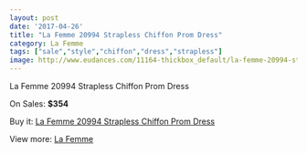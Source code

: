 ```yaml
---
layout: post
date: '2017-04-26'
title: "La Femme 20994 Strapless Chiffon Prom Dress"
category: La Femme
tags: ["sale","style","chiffon","dress","strapless"]
image: http://www.eudances.com/11164-thickbox_default/la-femme-20994-strapless-chiffon-prom-dress.jpg
---
```

La Femme 20994 Strapless Chiffon Prom Dress

On Sales: **$354**
<a href="https://www.eudances.com/en/la-femme/3560-la-femme-20994-strapless-chiffon-prom-dress.html"><amp-img layout="responsive" width="600" height="600" src="//www.eudances.com/11164-thickbox_default/la-femme-20994-strapless-chiffon-prom-dress.jpg" alt="La Femme 20994 Strapless Chiffon Prom Dress 0" /></a>
<a href="https://www.eudances.com/en/la-femme/3560-la-femme-20994-strapless-chiffon-prom-dress.html"><amp-img layout="responsive" width="600" height="600" src="//www.eudances.com/11166-thickbox_default/la-femme-20994-strapless-chiffon-prom-dress.jpg" alt="La Femme 20994 Strapless Chiffon Prom Dress 1" /></a>
<a href="https://www.eudances.com/en/la-femme/3560-la-femme-20994-strapless-chiffon-prom-dress.html"><amp-img layout="responsive" width="600" height="600" src="//www.eudances.com/11165-thickbox_default/la-femme-20994-strapless-chiffon-prom-dress.jpg" alt="La Femme 20994 Strapless Chiffon Prom Dress 2" /></a>

Buy it: [La Femme 20994 Strapless Chiffon Prom Dress](https://www.eudances.com/en/la-femme/3560-la-femme-20994-strapless-chiffon-prom-dress.html "La Femme 20994 Strapless Chiffon Prom Dress")

View more: [La Femme](https://www.eudances.com/en/72-La-Femme "La Femme")